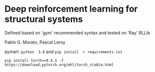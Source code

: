 # Deep reinforcement learning for structural systems
Defined based on 'gym' recommended syntax and tested on 'Ray' RLLib

Pablo G. Morato, Pascal Leroy

pymarl:
`python  3.6`
and
`pip install -r requirements.txt` 


```pip install torch==0.4.1 -f https://download.pytorch.org/whl/torch_stable.html```

